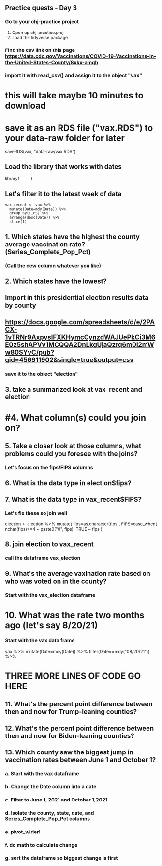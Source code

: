 ## Practice quests - Day 3
  
### Go to your chj-practice project
  
1. Open up chj-practice.proj
2. Load the tidyverse package




### Find the csv link on this page https://data.cdc.gov/Vaccinations/COVID-19-Vaccinations-in-the-United-States-County/8xkx-amqh
### import it with read_csv() and assign it to the object "vax"


# this will take maybe 10 minutes to download
# save it as an RDS file ("vax.RDS") to your data-raw folder for later

saveRDS(vax, "data-raw/vax.RDS")


## Load the library that works with dates
library(______)

## Let's filter it to the latest week of data

```{r }
vax_recent <- vax %>% 
  mutate(Date=mdy(Date)) %>% 
  group_by(FIPS) %>% 
  arrange(desc(Date)) %>% 
  slice(1)
```

## 1. Which states have the highest the county average vaccination rate? (Series_Complete_Pop_Pct)
### (Call the new column whatever you like)


## 2. Which states have the lowest?



## Import in this presidential election results data by county
## https://docs.google.com/spreadsheets/d/e/2PACX-1vTRNr9AxpysIFXKHymcCynzdWAJUePkCi3M6E0z5shAPVv1MCQQA2DnLkgUjaQzrq6m0I2mWw80SYvC/pub?gid=456911902&single=true&output=csv
### save it to the object "election"


## 3. take a summarized look at vax_recent and election



# #4. What column(s) could you join on?



## 5. Take a closer look at those columns, what problems could you foresee with the joins?

### Let's focus on the fips/FIPS columns

## 6. What is the data type in election$fips?


## 7. What is the data type in vax_recent$FIPS?


### Let's fix these so join well

election <- election %>% 
  mutate(
    fips=as.character(fips),
    FIPS=case_when(
      nchar(fips)==4 ~ paste0("0", fips),
      TRUE ~ fips
    ))

## 8. join election to vax_recent
### call the dataframe vax_election


## 9. What's the average vaxination rate based on who was voted on in the county?
### Start with the vax_election dataframe


# 10. What was the rate two months ago (let's say 8/20/21)
### Start with the vax data frame
vax %>% 
  mutate(Date=mdy(Date)) %>% 
  filter(Date==mdy("08/20/21")) %>% 
# THREE MORE LINES OF CODE GO HERE
  
## 11. What's the percent point difference between then and now for Trump-leaning counties?


## 12. What's the percent point difference between then and now for Biden-leaning counties?




## 13. Which county saw the biggest jump in vaccination rates between June 1 and October 1?

### a. Start with the vax dataframe
### b. Change the Date column into a date
### c. Filter to June 1, 2021 and October 1,2021
### d. Isolate the county, state, date, and Series_Complete_Pop_Pct columns
### e. pivot_wider!
### f. do math to calculate change
### g. sort the dataframe so biggest change is first

